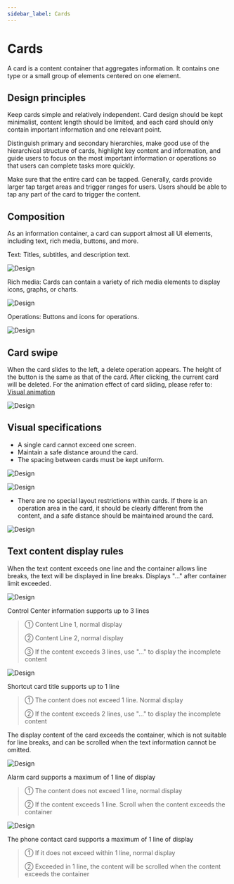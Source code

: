 ```yaml
---
sidebar_label: Cards
---
```


# Cards

A card is a content container that aggregates information. It contains one type or a small group of elements centered on one element.

## Design principles

Keep cards simple and relatively independent. Card design should be kept minimalist, content length should be limited, and each card should only contain important information and one relevant point.

Distinguish primary and secondary hierarchies, make good use of the hierarchical structure of cards, highlight key content and information, and guide users to focus on the most important information or operations so that users can complete tasks more quickly.

Make sure that the entire card can be tapped. Generally, cards provide larger tap target areas and trigger ranges for users. Users should be able to tap any part of the card to trigger the content.

## Composition

As an information container, a card can support almost all UI elements, including text, rich media, buttons, and more.

Text: Titles, subtitles, and description text.

![Design](/img/design/73e9f5169007382d964b54f78c36bca4.png)

Rich media: Cards can contain a variety of rich media elements to display icons, graphs, or charts.

![Design](/img/design/4d47e4c3af34595c73b3ebb03cd39fc2.png)

Operations: Buttons and icons for operations.

![Design](/img/design/ec679ea1c8898c9d0be6c5be76ac3909.png)

## Card swipe

When the card slides to the left, a delete operation appears. The height of the button is the same as that of the card. After clicking, the current card will be deleted. For the animation effect of card sliding, please refer to: [Visual animation](../visual/animations.md#control-animations)

![Design](/img/design/card-swipe.png)

## Visual specifications

- A single card cannot exceed one screen.
- Maintain a safe distance around the card.
- The spacing between cards must be kept uniform.

![Design](/img/design/3279af92a10ea0b802e9f12d33a257ae.png)

![Design](/img/design/card-visual-specifications_2.png)

- There are no special layout restrictions within cards. If there is an operation area in the card, it should be clearly different from the content, and a safe distance should be maintained around the card.

![Design](/img/design/5098f8f001de49b0b43fea134eb6f705.png)

## Text content display rules

When the text content exceeds one line and the container allows line breaks, the text will be displayed in line breaks. Displays "..." after container limit exceeded.

![Design](/img/design/text-content-display-rules_1.png)

Control Center information supports up to 3 lines

>① Content Line 1, normal display
>
>② Content Line 2, normal display
>
>③ If the content exceeds 3 lines, use "..." to display the incomplete content

![Design](/img/design/text-content-display-rules_2.png)

Shortcut card title supports up to 1 line

>① The content does not exceed 1 line. Normal display
>
>② If the content exceeds 2 lines, use "..." to display the incomplete content

The display content of the card exceeds the container, which is not suitable for line breaks, and can be scrolled when the text information cannot be omitted.

![Design](/img/design/text-content-display-rules_3.png)

Alarm card supports a maximum of 1 line of display

>① The content does not exceed 1 line, normal display
>
>② If the content exceeds 1 line. Scroll when the content exceeds the container

![Design](/img/design/text-content-display-rules_4.png)

The phone contact card supports a maximum of 1 line of display

>① If it does not exceed within 1 line, normal display
>
>② Exceeded in 1 line, the content will be scrolled when the content exceeds the container
